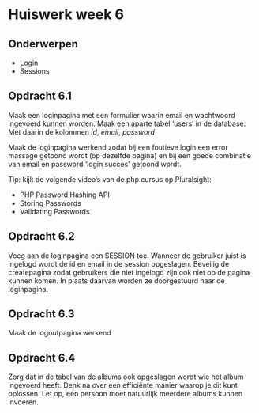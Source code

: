 # Huiswerk week 6

## Onderwerpen

- Login
- Sessions

## Opdracht 6.1
Maak een loginpagina met een formulier waarin email en wachtwoord ingevoerd kunnen worden.
Maak een aparte tabel ‘users’ in de database. Met daarin de kolommen _id_, _email_, _password_

Maak de loginpagina werkend zodat bij een foutieve login een error massage getoond wordt (op
dezelfde pagina) en bij een goede combinatie van email en password ‘login succes’ getoond
wordt.

Tip: kijk de volgende video’s van de php cursus op Pluralsight:
- PHP Password Hashing API
- Storing Passwords
- Validating Passwords

## Opdracht 6.2
Voeg aan de loginpagina een SESSION toe. Wanneer de gebruiker juist is ingelogd wordt de id en
email in de session opgeslagen.
Beveilig de createpagina zodat gebruikers die niet ingelogd zijn ook niet op de pagina kunnen
komen. In plaats daarvan worden ze doorgestuurd naar de loginpagina.

## Opdracht 6.3
Maak de logoutpagina werkend

## Opdracht 6.4
Zorg dat in de tabel van de albums ook opgeslagen wordt wie het album ingevoerd heeft. Denk na
over een efficiënte manier waarop je dit kunt oplossen.
Let op, een persoon moet natuurlijk meerdere albums kunnen invoeren.
